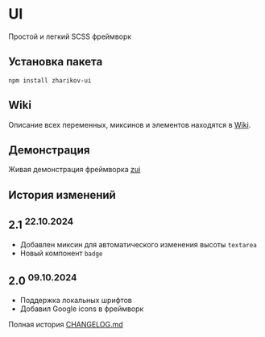 # UI
Простой и легкий SCSS фреймворк

## Установка пакета
`npm install zharikov-ui`

## Wiki
Описание всех переменных, миксинов и элементов находятся в [Wiki](https://github.com/a-zharikov/ui/wiki).

## Демонстрация
Живая демонстрация фреймворка [zui](http://zui.zharikov.design/) 

## История изменений
## 2.1 <sup>22.10.2024</sup>
- Добавлен миксин для автоматического изменения высоты `textarea`
- Новый компонент `badge`
## 2.0 <sup>09.10.2024</sup>
- Поддержка локальных шрифтов
- Добавил Google icons в фреймворк

Полная история [CHANGELOG.md](https://github.com/a-zharikov/ui/blob/main/CHANGELOG.md) 
